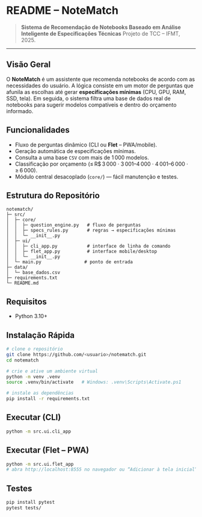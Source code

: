 # README – NoteMatch

> **Sistema de Recomendação de Notebooks Baseado em Análise Inteligente de Especificações Técnicas**
> Projeto de TCC – IFMT, 2025.

---

## Visão Geral

O **NoteMatch** é um assistente que recomenda notebooks de acordo com as necessidades do usuário. A lógica consiste em um motor de perguntas que afunila as escolhas até gerar **especificações mínimas** (CPU, GPU, RAM, SSD, tela). Em seguida, o sistema filtra uma base de dados real de notebooks para sugerir modelos compatíveis e dentro do orçamento informado.

## Funcionalidades

* Fluxo de perguntas dinâmico (CLI ou **Flet** – PWA/mobile).
* Geração automática de especificações mínimas.
* Consulta a uma base `CSV` com mais de 1 000 modelos.
* Classificação por orçamento (≤ R\$ 3 000 · 3 001–4 000 · 4 001–6 000 · ≥ 6 000).
* Módulo central desacoplado (`core/`) — fácil manutenção e testes.

## Estrutura do Repositório

```
notematch/
├─ src/
│  ├─ core/
│  │  ├─ question_engine.py   # fluxo de perguntas
│  │  ├─ specs_rules.py       # regras → especificações mínimas
│  │  └─ __init__.py
│  ├─ ui/
│  │  ├─ cli_app.py           # interface de linha de comando
│  │  ├─ flet_app.py          # interface mobile/desktop
│  │  └─ __init__.py
│  └─ main.py                # ponto de entrada
├─ data/
│  └─ base_dados.csv
├─ requirements.txt
└─ README.md
```

## Requisitos

* Python 3.10+

## Instalação Rápida

```bash
# clone o repositório
git clone https://github.com/<usuario>/notematch.git
cd notematch

# crie e ative um ambiente virtual
python -m venv .venv
source .venv/bin/activate   # Windows: .venv\Scripts\Activate.ps1

# instale as dependências
pip install -r requirements.txt
```

## Executar (CLI)

```bash
python -m src.ui.cli_app
```

## Executar (Flet – PWA)

```bash
python -m src.ui.flet_app
# abra http://localhost:8555 no navegador ou “Adicionar à tela inicial” no celular
```

## Testes

```bash
pip install pytest
pytest tests/
```
